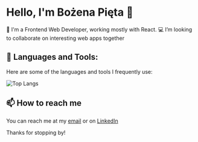 # Hello, I'm Bożena Pięta 👋

💼 I'm a Frontend Web Developer, working mostly with React.
💻 I’m looking to collaborate on interesting web apps together

## 🔨 Languages and Tools:

Here are some of the languages and tools I frequently use:

![Top Langs](https://github-readme-stats.vercel.app/api/top-langs/?username=b-pieta&layout=compact)


## 📫 How to reach me

You can reach me at my [email](bozena.pieta95@gmail.com) or on [LinkedIn](https://www.linkedin.com/in/bozena-pieta/)

Thanks for stopping by!
